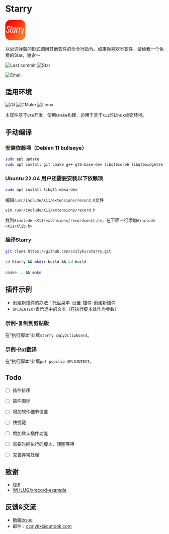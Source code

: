 # Starry 

<img src="./src/resources/starry.png" width=64 height=64>

以划词弹窗的形式调用其他软件的命令行指令。如果你喜欢本软件，请给我一个免费的Star，谢谢～

![Last commit](https://img.shields.io/github/last-commit/ccslykx/starry?logo=git&logoColor=success&color=success&style=for-the-badge)
![Star](https://img.shields.io/github/stars/ccslykx/Starry?logo=github&logoColor=black&color=white&style=for-the-badge)

![Email](https://img.shields.io/badge/Outlook-ccslykx@outlook.com-0078D4?logo=microsoftoutlook&logoColor=0078D4&style=for-the-badge)


## 适用环境

![Qt](https://img.shields.io/badge/-Qt-brightgreen?logo=qt&logoColor=white)
![CMake](https://img.shields.io/badge/-CMake-064F8C?logo=cmake&logoColor=white)
![Linux](https://img.shields.io/badge/-Linux-orange?logo=linux&logoColor=white)

本软件基于`Qt6`开发，使用`CMake`构建，适用于基于`X11`的Linux桌面环境。


## 手动编译

### 安装依赖项（Debian 11 bullseye）

```bash
sudo apt update
sudo apt install git cmake g++ qt6-base-dev libqt6core6 libqt6widgets6 libqt6concurrent6 libqt6gui6 libx11-dev libxtst-dev
```

### Ubuntu 22.04 用户还需要安装以下依赖项

```bash
sudo apt install libgl1-mesa-dev
```

编辑`/usr/include/X11/extensions/record.h`文件

```
vim /usr/include/X11/extensions/record.h
```

找到`#include <X11/extensions/recordconst.h>`，在下面一行添加`#include <X11/Xlib.h>`

### 编译Starry

```bash
git clone https://github.com/ccslykx/Starry.git

cd Starry && mkdir build && cd build

cmake .. && make
```


## 插件示例

- 创建新插件的办法：托盘菜单-设置-插件-创建新插件
- `$PLAINTEXT`表示选中的文本（在执行脚本处作为参数）

### 示例-复制到剪贴版

在“执行脚本”处填`starry copy2clipboard`。

### 示例-[Pot翻译](https://pot.pylogmon.com/)

在“执行脚本”处填`pot popclip $PLAINTEXT`。


## Todo

- [ ] 插件排序
- [ ] 插件图标
- [ ] 增加软件细节设置
- [ ] 快捷键
- [ ] 增加默认插件功能
- [ ] 需要时间执行的脚本，转圈等待
- [ ] 完善异常处理


## 致谢

- [Qt6](https://www.qt.io/product/qt6)
- [WHLUG/xrecord-example](https://github.com/WHLUG/xrecord-example)


## 反馈&交流

- [新建Issue](https://github.com/ccslykx/Starry/issues/new)
- 邮件：ccslykx@outlook.com